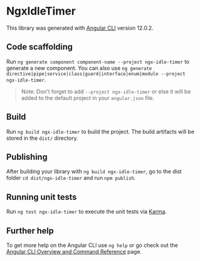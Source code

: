 # NgxIdleTimer

This library was generated with [Angular CLI](https://github.com/angular/angular-cli) version 12.0.2.

## Code scaffolding

Run `ng generate component component-name --project ngx-idle-timer` to generate a new component. You can also use `ng generate directive|pipe|service|class|guard|interface|enum|module --project ngx-idle-timer`.
> Note: Don't forget to add `--project ngx-idle-timer` or else it will be added to the default project in your `angular.json` file. 

## Build

Run `ng build ngx-idle-timer` to build the project. The build artifacts will be stored in the `dist/` directory.

## Publishing

After building your library with `ng build ngx-idle-timer`, go to the dist folder `cd dist/ngx-idle-timer` and run `npm publish`.

## Running unit tests

Run `ng test ngx-idle-timer` to execute the unit tests via [Karma](https://karma-runner.github.io).

## Further help

To get more help on the Angular CLI use `ng help` or go check out the [Angular CLI Overview and Command Reference](https://angular.io/cli) page.
